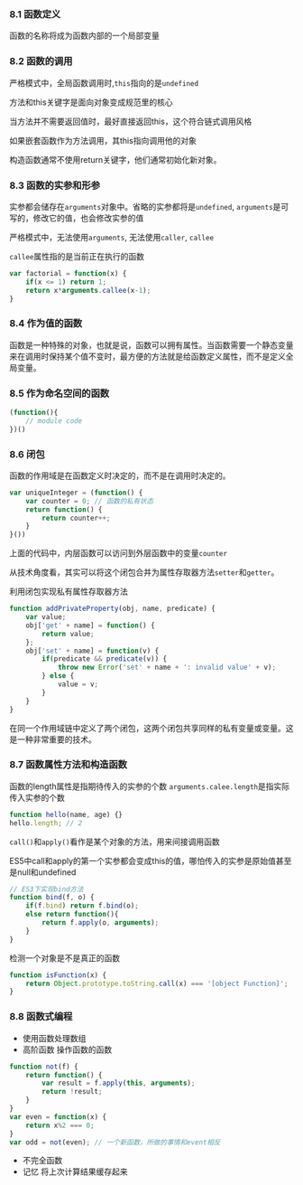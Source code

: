 ### 8.1 函数定义
函数的名称将成为函数内部的一个局部变量

### 8.2 函数的调用
严格模式中，全局函数调用时,`this`指向的是`undefined`

方法和this关键字是面向对象变成规范里的核心

当方法并不需要返回值时，最好直接返回this，这个符合链式调用风格

如果嵌套函数作为方法调用，其this指向调用他的对象

构造函数通常不使用return关键字，他们通常初始化新对象。

### 8.3 函数的实参和形参
实参都会储存在`arguments`对象中。省略的实参都将是`undefined`, `arguments`是可写的，修改它的值，也会修改实参的值

严格模式中，无法使用`arguments`, 无法使用`caller`, `callee`

`callee`属性指的是当前正在执行的函数

```js
var factorial = function(x) {
    if(x <= 1) return 1;
    return x*arguments.callee(x-1);
}
```

### 8.4 作为值的函数
函数是一种特殊的对象，也就是说，函数可以拥有属性。当函数需要一个静态变量来在调用时保持某个值不变时，最方便的方法就是给函数定义属性，而不是定义全局变量。

### 8.5 作为命名空间的函数

```js
(function(){
    // module code
})()
```

### 8.6 闭包
函数的作用域是在函数定义时决定的，而不是在调用时决定的。

```js
var uniqueInteger = (function() {
    var counter = 0; // 函数的私有状态
    return function() {
        return counter++;
    }
}())
```

上面的代码中，内层函数可以访问到外层函数中的变量`counter`

从技术角度看，其实可以将这个闭包合并为属性存取器方法`setter`和`getter`。

利用闭包实现私有属性存取器方法

```js
function addPrivateProperty(obj, name, predicate) {
    var value;
    obj['get' + name] = function() {
        return value;
    };
    obj['set' + name] = function(v) {
        if(predicate && predicate(v)) {
            throw new Error('set' + name + ': invalid value' + v);
        } else {
            value = v;
        }
    }
}
```

在同一个作用域链中定义了两个闭包，这两个闭包共享同样的私有变量或变量。这是一种非常重要的技术。

### 8.7 函数属性方法和构造函数
函数的length属性是指期待传入的实参的个数
`arguments.calee.length`是指实际传入实参的个数

```js
function hello(name, age) {}
hello.length; // 2
```


`call()`和`apply()`看作是某个对象的方法，用来间接调用函数

ES5中call和apply的第一个实参都会变成this的值，哪怕传入的实参是原始值甚至是null和undefined

```js
// ES3下实现bind方法
function bind(f, o) {
    if(f.bind) return f.bind(o);
    else return function(){
        return f.apply(o, arguments);
    }
} 
```

检测一个对象是不是真正的函数

```js
function isFunction(x) {
    return Object.prototype.toString.call(x) === '[object Function]';
}
```

### 8.8 函数式编程
- 使用函数处理数组
- 高阶函数 操作函数的函数

```js
function not(f) {
    return function() {
        var result = f.apply(this, arguments);
        return !result;
    }
}
var even = function(x) {
    return x%2 === 0;
}
var odd = not(even); // 一个新函数，所做的事情和event相反
```

- 不完全函数
- 记忆 将上次计算结果缓存起来
